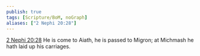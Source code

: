 ```yaml
---
publish: true
tags: [Scripture/BoM, noGraph]
aliases: ["2 Nephi 20:28"]
---
```

[2 Nephi 20:28](https://churchofjesuschrist.org/study/scriptures/bofm/2-ne/20?lang=eng&id=p28#p28) He is come to Aiath, he is passed to Migron; at Michmash he hath laid up his carriages.
